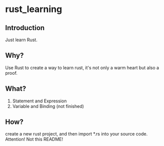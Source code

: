 # rust_learning
## Introduction
Just learn Rust.

## Why?
Use Rust to create a way to learn rust, it's not only a warm heart but also a proof.

## What?
1. Statement and Expression
2. Variable and Binding (not finished)

## How?
create a new rust project, and then import *.rs into your source code.
Attention! Not this README!
